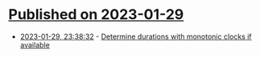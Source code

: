 # [Published on 2023-01-29](index.md)

* [2023-01-29, 23:38:32](https://news.ycombinator.com/item?id=34573980) - [Determine durations with monotonic clocks if available](http://rachelbythebay.com/w/2023/01/29/bash/)

